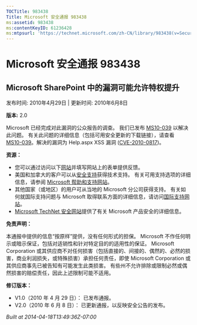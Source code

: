 ```yaml
---
TOCTitle: 983438
Title: Microsoft 安全通报 983438
ms:assetid: 983438
ms:contentKeyID: 61236428
ms:mtpsurl: 'https://technet.microsoft.com/zh-CN/library/983438(v=Security.10)'
---
```




Microsoft 安全通报 983438
=========================

Microsoft SharePoint 中的漏洞可能允许特权提升
---------------------------------------------

发布时间: 2010年4月29日 | 更新时间: 2010年6月8日

**版本:** 2.0

Microsoft 已经完成对此漏洞的公众报告的调查。 我们已发布 [MS10-039](https://go.microsoft.com/fwlink/?linkid=191905) 以解决此问题。 有关此问题的详细信息（包括可用安全更新的下载链接），请查看 [MS10-039](https://go.microsoft.com/fwlink/?linkid=191905)。解决的漏洞为 Help.aspx XSS 漏洞 ([CVE-2010-0817](https://www.cve.mitre.org/cgi-bin/cvename.cgi?name=cve-2010-0817))。

**资源：**

-   您可以通过访问以下[网站](https://support.microsoft.com/common/survey.aspx?scid=sw;en;1257&amp;showpage=1&amp;ws=technet&amp;sd=tech)并填写网站上的表单提供反馈。
-   美国和加拿大的客户可以从[安全支持](https://go.microsoft.com/fwlink/?linkid=21131)获得技术支持。 有关可用支持选项的详细信息，请参阅 [Microsoft 帮助和支持网站](https://support.microsoft.com/)。
-   其他国家（或地区）的用户可从当地的 Microsoft 分公司获得支持。 有关如何就国际支持问题与 Microsoft 取得联系方面的详细信息，请访问[国际支持网站](https://go.microsoft.com/fwlink/?linkid=21155)。
-   [Microsoft TechNet 安全网站](https://go.microsoft.com/fwlink/?linkid=21132)提供了有关 Microsoft 产品安全的详细信息。

**免责声明：**

本通报中提供的信息“按原样”提供，没有任何形式的担保。 Microsoft 不作任何明示或暗示保证，包括对适销性和针对特定目的的适用性的保证。 Microsoft Corporation 或其供应商不对任何损害（包括直接的、间接的、偶然的、必然的损害，商业利润损失，或特殊损害）承担任何责任，即使 Microsoft Corporation 或其供应商事先已被告知有可能发生此类损害。 有些州不允许排除或限制必然或偶然损害的赔偿责任，因此上述限制可能不适用。

**修订版本：**

-   V1.0（2010 年 4 月 29 日）： 已发布通报。
-   V2.0（2010 年 6 月 8 日）： 已更新通报，以反映安全公告的发布。

*Built at 2014-04-18T13:49:36Z-07:00*
